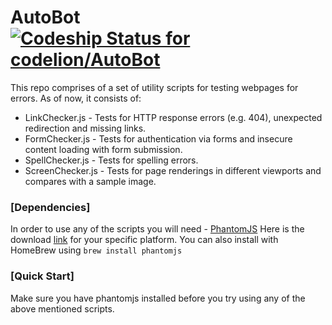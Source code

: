 
AutoBot[ ![Codeship Status for codelion/AutoBot](https://codeship.com/projects/8de6d120-4794-0132-2f6b-16fd1ca0a3af/status?branch=master)](https://codeship.com/projects/45652)
=======
This repo comprises of a set of utility scripts for testing webpages for errors.
As of now, it consists of:

* LinkChecker.js - Tests for HTTP response errors (e.g. 404), unexpected redirection and missing links.
* FormChecker.js - Tests for authentication via forms and insecure content loading with form submission.
* SpellChecker.js - Tests for spelling errors.
* ScreenChecker.js - Tests for page renderings in different viewports and compares with a sample image.

### [Dependencies]
In order to use any of the scripts you will need - [PhantomJS](http://phantomjs.org/)
Here is the download [link](http://phantomjs.org/download.html) for your specific platform. You can also install with HomeBrew using `brew install phantomjs`

### [Quick Start]
Make sure you have phantomjs installed before you try using any of the above mentioned scripts.
